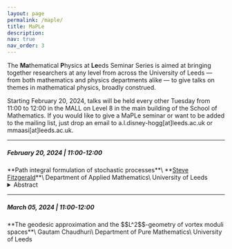 ```yaml
---
layout: page
permalink: /maple/
title: MaPLe
description:
nav: true
nav_order: 3
---
```


The **Ma**thematical **P**hysics at **Le**eds Seminar Series is aimed at bringing together researchers at any level from across the University of Leeds — from both mathematics and physics departments alike — to give talks on themes in mathematical physics, broadly construed.

Starting February 20, 2024, talks will be held every other Tuesday from 11:00 to 12:00 in the MALL on Level 8 in the main building of the School of Mathematics. If you would like to give a MaPLe seminar or want to be added to the mailing list, just drop an email to a.l.disney-hogg[at]leeds.ac.uk or mmaasi[at]leeds.ac.uk.

<hr>

<h5>February 20, 2024 | 11:00-12:00 </h5>
**Path integral formulation of stochastic processes**\
**<a href="https://eps.leeds.ac.uk/maths/staff/4022/dr-steve-fitzgerald" target="_self">Steve Fitzgerald</a>**\
Department of Applied Mathematics\
University of Leeds

<details>
<summary><span style="color:global-theme-color">Abstract</span></summary>

Traditionally, stochastic processes are modelled one of two ways: a continuum Fokker-Planck approach, where a PDE is solved to determine the time evolution of the probability density, or a Langevin approach, where the SDE describing the system is sampled, and multiple simulations are used to collect statistics. There is also a third way: the functional or path integral. Originally developed by Wiener in the 1920s to model Brownian motion, path integrals were famously applied to quantum mechanics by Feynman in the 1950s. However, they also have much to offer to classical stochastic processes (and statistical physics).  

In this talk I will introduce the formalism at a physicist’s level of rigour, and focus on determining the dominant contribution to the path integral when the noise is weak. There exists a remarkable correspondence between the most-probable stochastic paths and Hamiltonian dynamics in an effective potential [1,2]. I will then discuss some applications as time permits, including reaction pathways conditioned on finite time [2]. We demonstrate that the most probable pathway at a finite time may be very different from the usual minimum energy path used to calculate the average reaction rate.  

[1] Ge, Hao, and Hong Qian. Int. J. Mod. Phys. B 26.24 1230012 (2012)     

[2 Fitzgerald, Steve, et al. J. Chem. Phys. 158.12 (2023).

</details>

<hr>

<h5>March 05, 2024 | 11:00-12:00 </h5>
**The geodesic approximation and the $$L^2$$-geometry of vortex moduli spaces**\
Gautam Chaudhuri\
Department of Pure Mathematics\
University of Leeds
